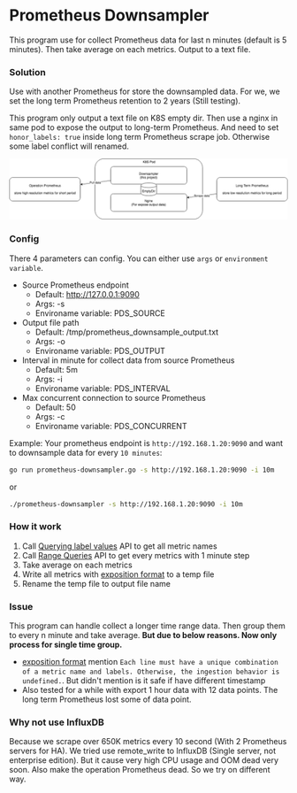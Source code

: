 # Prometheus Downsampler
This program use for collect Prometheus data for last n minutes (default is 5 minutes). 
Then take average on each metrics. Output to a text file.

### Solution
Use with another Prometheus for store the downsampled data. For we, we set the long term Prometheus retention to 2 years (Still testing).

This program only output a text file on K8S empty dir. Then use a nginx in same pod to expose the output to long-term Prometheus.
And need to set `honor_labels: true` inside long term Prometheus scrape job. Otherwise some label conflict will renamed.

![Downsampler with 2 Prometheus](https://github.com/alantang888/prometheus-downsampler/blob/master/other_resource/Prometheus_Downsampler_Solution.png)


### Config
There 4 parameters can config. You can either use `args` or `environment variable`.
- Source Prometheus endpoint
    - Default: http://127.0.0.1:9090
    - Args: -s
    - Environame variable: PDS_SOURCE
- Output file path
    - Default: /tmp/prometheus_downsample_output.txt
    - Args: -o
    - Environame variable: PDS_OUTPUT
- Interval in minute for collect data from source Prometheus
    - Default: 5m
    - Args: -i
    - Environame variable: PDS_INTERVAL
- Max concurrent connection to source Prometheus
    - Default: 50
    - Args: -c
    - Environame variable: PDS_CONCURRENT
    
Example: Your prometheus endpoint is `http://192.168.1.20:9090` and want to downsample data for every `10 minutes`:
```bash
go run prometheus-downsampler.go -s http://192.168.1.20:9090 -i 10m
```
or
```bash
./prometheus-downsampler -s http://192.168.1.20:9090 -i 10m
```

### How it work
1. Call [Querying label values] API to get all metric names
1. Call [Range Queries] API to get every metrics with 1 minute step
1. Take average on each metrics
1. Write all metrics with [exposition format] to a temp file
1. Rename the temp file to output file name

### Issue
This program can handle collect a longer time range data. Then group them to every n minute and take average.
**But due to below reasons. Now only process for single time group.**
- [exposition format] mention `Each line must have a unique combination of a metric name and labels. Otherwise,
 the ingestion behavior is undefined.`. But didn't mention is it safe if have different timestamp
- Also tested for a while with export 1 hour data with 12 data points. The long term Prometheus lost some of data point.

### Why not use InfluxDB
Because we scrape over 650K metrics every 10 second (With 2 Prometheus servers for HA). 
We tried use remote_write to InfluxDB (Single server, not enterprise edition). 
But it cause very high CPU usage and OOM dead very soon. Also make the operation Prometheus dead.
So we try on different way.

[Querying label values]: https://prometheus.io/docs/prometheus/latest/querying/api/#querying-label-values
[Range Queries]: https://prometheus.io/docs/prometheus/latest/querying/api/#range-queries
[exposition format]: https://prometheus.io/docs/instrumenting/exposition_formats/
